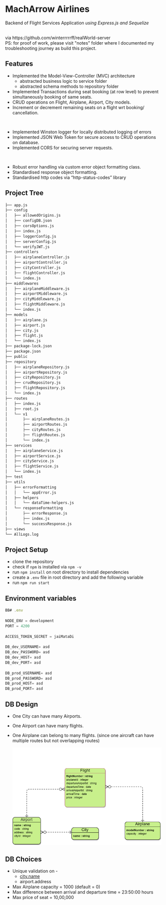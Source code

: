 # MachArrow Airlines
Backend of Flight Services Application *using Express.js and Sequelize* 

<br>
via https://github.com/winterrrrrff/realWorld-server
<br>
PS: for proof of work, please visit "notes" folder where I documented my troubleshooting journey as build this project.

## Features

- Implemented the Model-View-Controller (MVC) architecture
    - abstracted business logic to service folder
    - abstracted schema methods to repository folder
- Implemented Transactions during seat booking (at row level) to prevent simultaneously booking of same seats.
- CRUD operations on Flight, Airplane, Airport, City models.
- Increment or decrement remaining seats on a flight wrt booking/ cancellation.
</br>

- Implemented Winston logger for locally distributed logging of errors
- Implemented JSON Web Token for secure access to CRUD operations on database.
- Implemented CORS for securing server requests.
</br>


- Robust error handling via custom error object formatting class.
- Standardised response object formatting.
- Standardised http codes via “http-status-codes” library

## Project Tree

``` bash
├── app.js
├── config
│   ├── allowedOrigins.js
│   ├── configDB.json
│   ├── corsOptions.js
│   ├── index.js
│   ├── loggerConfig.js
│   ├── serverConfig.js
│   └── verifyJWT.js
├── controllers
│   ├── airplaneController.js
│   ├── airportController.js
│   ├── cityController.js
│   ├── flightController.js
│   └── index.js
├── middlewares
│   ├── airplaneMiddleware.js
│   ├── airportMiddleware.js
│   ├── cityMiddleware.js
│   ├── flightMiddleware.js
│   └── index.js
├── models
│   ├── airplane.js
│   ├── airport.js
│   ├── city.js
│   ├── flight.js
│   └── index.js
├── package-lock.json
├── package.json
├── public
├── repository
│   ├── airplaneRepository.js
│   ├── airportRepository.js
│   ├── cityRepository.js
│   ├── crudRepository.js
│   ├── flightRepository.js
│   └── index.js
├── routes
│   ├── index.js
│   ├── root.js
│   └── v1
│       ├── airplaneRoutes.js
│       ├── airportRoutes.js
│       ├── cityRoutes.js
│       ├── flightRoutes.js
│       └── index.js
├── services
│   ├── airplaneService.js
│   ├── airportService.js
│   ├── cityService.js
│   ├── flightService.js
│   └── index.js
├── test
├── utils
│   ├── errorFormatting
│   │   └── appError.js
│   ├── helpers
│   │   └── dataTime-helpers.js
│   └── responseFormatting
│       ├── errorResponse.js
│       ├── index.js
│       └── successResponse.js
├── views
└── AllLogs.log

```

## Project Setup

- clone the repository
- check if `npm` is installed via `npm -v`
- run `npm install` on root directory to install dependencies
- create a `.env` file in root directory and add the following variable
- run `npm run start`

## Environment variables

```jsx
BB# .env

NODE_ENV = development
PORT = 4200

ACCESS_TOKEN_SECRET = jaiMataDi

DB_dev_USERNAME= asd
DB_dev_PASSWORD= asd
DB_dev_HOST= asd
DB_dev_PORT= asd

DB_prod_USERNAME= asd
DB_prod_PASSWORD= asd
DB_prod_HOST= asd
DB_prod_PORT= asd
```

## DB Design

- One City can have many Airports.
- One Airport can have many flights.
- One Airplane can belong to many flights. (since one aircraft can have multiple routes but not overlapping routes)
    
    ![FlightService.png](https://github.com/Aviralharsh7/Backend-Aviral-isFlightBookie/blob/main/FlightService.png)
    

## DB Choices

- Unique validation on -
    - [city.name](http://city.name)
    - airport.address
- Max Airplane capacity = 1000 (default = 0)
- Max difference between arrival and departure time = 23:50:00 hours
- Max price of seat = 10,00,000
